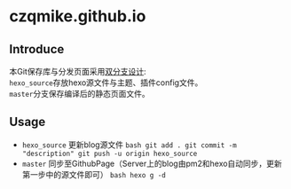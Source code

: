 # czqmike.github.io
## Introduce
本Git保存库与分发页面采用[双分支设计](https://www.jianshu.com/p/57b5a384f234):   
`hexo_source`存放hexo源文件与主题、插件config文件。  
`master`分支保存编译后的静态页面文件。

## Usage 
- `hexo_source`
更新blog源文件
``bash
git add .
git commit -m "description"
git push -u origin hexo_source
``
- `master`
同步至GithubPage（Server上的blog由pm2和hexo自动同步，更新第一步中的源文件即可）
``bash
hexo g -d
``
